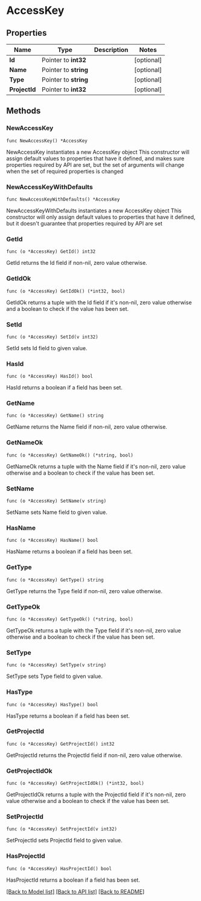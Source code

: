 # AccessKey

## Properties

Name | Type | Description | Notes
------------ | ------------- | ------------- | -------------
**Id** | Pointer to **int32** |  | [optional] 
**Name** | Pointer to **string** |  | [optional] 
**Type** | Pointer to **string** |  | [optional] 
**ProjectId** | Pointer to **int32** |  | [optional] 

## Methods

### NewAccessKey

`func NewAccessKey() *AccessKey`

NewAccessKey instantiates a new AccessKey object
This constructor will assign default values to properties that have it defined,
and makes sure properties required by API are set, but the set of arguments
will change when the set of required properties is changed

### NewAccessKeyWithDefaults

`func NewAccessKeyWithDefaults() *AccessKey`

NewAccessKeyWithDefaults instantiates a new AccessKey object
This constructor will only assign default values to properties that have it defined,
but it doesn't guarantee that properties required by API are set

### GetId

`func (o *AccessKey) GetId() int32`

GetId returns the Id field if non-nil, zero value otherwise.

### GetIdOk

`func (o *AccessKey) GetIdOk() (*int32, bool)`

GetIdOk returns a tuple with the Id field if it's non-nil, zero value otherwise
and a boolean to check if the value has been set.

### SetId

`func (o *AccessKey) SetId(v int32)`

SetId sets Id field to given value.

### HasId

`func (o *AccessKey) HasId() bool`

HasId returns a boolean if a field has been set.

### GetName

`func (o *AccessKey) GetName() string`

GetName returns the Name field if non-nil, zero value otherwise.

### GetNameOk

`func (o *AccessKey) GetNameOk() (*string, bool)`

GetNameOk returns a tuple with the Name field if it's non-nil, zero value otherwise
and a boolean to check if the value has been set.

### SetName

`func (o *AccessKey) SetName(v string)`

SetName sets Name field to given value.

### HasName

`func (o *AccessKey) HasName() bool`

HasName returns a boolean if a field has been set.

### GetType

`func (o *AccessKey) GetType() string`

GetType returns the Type field if non-nil, zero value otherwise.

### GetTypeOk

`func (o *AccessKey) GetTypeOk() (*string, bool)`

GetTypeOk returns a tuple with the Type field if it's non-nil, zero value otherwise
and a boolean to check if the value has been set.

### SetType

`func (o *AccessKey) SetType(v string)`

SetType sets Type field to given value.

### HasType

`func (o *AccessKey) HasType() bool`

HasType returns a boolean if a field has been set.

### GetProjectId

`func (o *AccessKey) GetProjectId() int32`

GetProjectId returns the ProjectId field if non-nil, zero value otherwise.

### GetProjectIdOk

`func (o *AccessKey) GetProjectIdOk() (*int32, bool)`

GetProjectIdOk returns a tuple with the ProjectId field if it's non-nil, zero value otherwise
and a boolean to check if the value has been set.

### SetProjectId

`func (o *AccessKey) SetProjectId(v int32)`

SetProjectId sets ProjectId field to given value.

### HasProjectId

`func (o *AccessKey) HasProjectId() bool`

HasProjectId returns a boolean if a field has been set.


[[Back to Model list]](../README.md#documentation-for-models) [[Back to API list]](../README.md#documentation-for-api-endpoints) [[Back to README]](../README.md)



